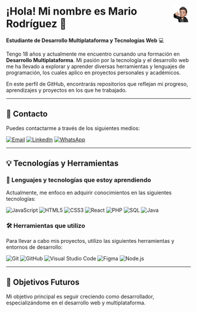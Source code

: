 # <img src="srcimglogo.png" width=10% align=right /> ¡Hola! Mi nombre es Mario Rodríguez 👋
**Estudiante de Desarrollo Multiplataforma y Tecnologías Web** 💻

Tengo 18 años y actualmente me encuentro cursando una formación en **Desarrollo Multiplataforma**. Mi pasión por la tecnología y el desarrollo web me ha llevado a explorar y aprender diversas herramientas y lenguajes de programación, los cuales aplico en proyectos personales y académicos.

En este perfil de GitHub, encontrarás repositorios que reflejan mi progreso, aprendizajes y proyectos en los que he trabajado.

---

## 📧 Contacto

Puedes contactarme a través de los siguientes medios:

[![Email](https://img.shields.io/badge/Email-D14836?style=for-the-badge&logo=gmail&logoColor=white)](mailto:mario.rodriguez.2006@protonmail.com)
[![LinkedIn](https://img.shields.io/badge/LinkedIn-0077B5?style=for-the-badge&logo=linkedin&logoColor=white)](https://www.linkedin.com/in/mario-rodriguez-rodriguez-7104aa330/)
[![WhatsApp](https://img.shields.io/badge/WhatsApp-25D366?style=for-the-badge&logo=whatsapp&logoColor=white)](https://wa.me/660866403)

---

## 💡 Tecnologías y Herramientas

### 🚀 Lenguajes y tecnologías que estoy aprendiendo

Actualmente, me enfoco en adquirir conocimientos en las siguientes tecnologías:

![JavaScript](https://img.shields.io/badge/JavaScript-323330?style=for-the-badge&logo=javascript&logoColor=F7DF1E)
![HTML5](https://img.shields.io/badge/HTML5-E34F26?style=for-the-badge&logo=html5&logoColor=white)
![CSS3](https://img.shields.io/badge/CSS3-1572B6?style=for-the-badge&logo=css3&logoColor=white)
![React](https://img.shields.io/badge/React-20232A?style=for-the-badge&logo=react&logoColor=61DAFB)
![PHP](https://img.shields.io/badge/PHP-777BB4?style=for-the-badge&logo=php&logoColor=white)
![SQL](https://img.shields.io/badge/SQL-4479A1?style=for-the-badge&logo=mysql&logoColor=white)
![Java](https://img.shields.io/badge/Java-ED8B00?style=for-the-badge&logo=oracle&logoColor=white)

### 🛠️ Herramientas que utilizo

Para llevar a cabo mis proyectos, utilizo las siguientes herramientas y entornos de desarrollo:

![Git](https://img.shields.io/badge/Git-F05032?style=for-the-badge&logo=git&logoColor=white)
![GitHub](https://img.shields.io/badge/GitHub-181717?style=for-the-badge&logo=github&logoColor=white)
![Visual Studio Code](https://img.shields.io/badge/VS_Code-0078D4?style=for-the-badge&logo=visual%20studio%20code&logoColor=white)
![Figma](https://img.shields.io/badge/Figma-F24E1E?style=for-the-badge&logo=figma&logoColor=white)
![Node.js](https://img.shields.io/badge/Node.js-339933?style=for-the-badge&logo=nodedotjs&logoColor=white)

---

## 🌱 Objetivos Futuros

Mi objetivo principal es seguir creciendo como desarrollador, especializándome en el desarrollo web y multiplataforma.
